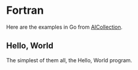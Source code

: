 # Fortran

Here are the examples in Go from [AICollection](https://codedeviate.github.io/AICollection/fortran.html).

## Hello, World

The simplest of them all, the Hello, World program.
